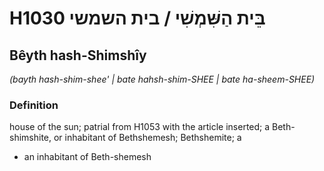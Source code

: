 # H1030 בֵּית הַשִּׁמְשִׁי / בית השמשי

## Bêyth hash-Shimshîy

_(bayth hash-shim-shee' | bate hahsh-shim-SHEE | bate ha-sheem-SHEE)_

### Definition

house of the sun; patrial from H1053 with the article inserted; a Beth-shimshite, or inhabitant of Bethshemesh; Bethshemite; a

- an inhabitant of Beth-shemesh
